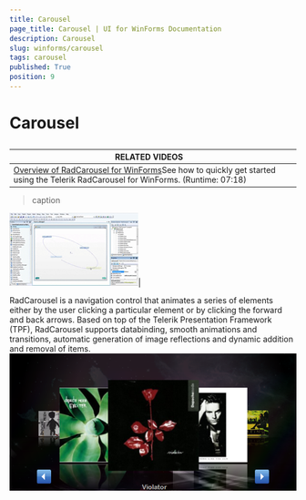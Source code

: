 ```yaml
---
title: Carousel
page_title: Carousel | UI for WinForms Documentation
description: Carousel
slug: winforms/carousel
tags: carousel
published: True
position: 9
---
```


# Carousel



## 


| RELATED VIDEOS |  |
| ------ | ------ |
|[Overview of RadCarousel for WinForms](http://tv.telerik.com/winforms/radcarousel/overview-radcarousel-winforms)See how to quickly get started using the Telerik RadCarousel for WinForms. (Runtime: 07:18)|
>caption 

![carousel-overview 001](images/carousel-overview001.png)|



RadCarousel is a navigation control that animates a series of elements either by the user clicking a particular element or by clicking the forward and back arrows. Based on top of the Telerik Presentation Framework (TPF), RadCarousel supports databinding, smooth animations and transitions, automatic generation of image reflections and dynamic addition and removal of items. ![carousel-overview 002](images/carousel-overview002.png)
